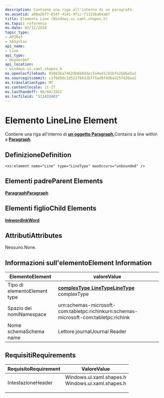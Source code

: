 ```yaml
---
description: Contiene una riga all'interno di un paragrafo.
ms.assetid: a88a2bf7-034f-4141-9f1c-f1123bab4a67
title: Elemento Line (Windows.ui.xaml.shapes.h)
ms.topic: reference
ms.date: 05/31/2018
topic_type:
- APIRef
- kbSyntax
api_name:
- Line
api_type:
- HeaderDef
api_location:
- windows.ui.xaml.shapes.h
ms.openlocfilehash: 91663ba7462db6b8d3ec5a4ed1c91bfe2b66e5a2
ms.sourcegitcommit: c3f669dc1d52278432bf75ad9fddba3257d26aa2
ms.translationtype: MT
ms.contentlocale: it-IT
ms.lasthandoff: 06/04/2021
ms.locfileid: "111432403"
---
```

# <a name="line-element"></a><span data-ttu-id="59d81-103">Elemento Line</span><span class="sxs-lookup"><span data-stu-id="59d81-103">Line Element</span></span>

<span data-ttu-id="59d81-104">Contiene una riga all'interno di [**un oggetto Paragraph.**](paragraph-element.md)</span><span class="sxs-lookup"><span data-stu-id="59d81-104">Contains a line within a [**Paragraph**](paragraph-element.md).</span></span>

## <a name="definition"></a><span data-ttu-id="59d81-105">Definizione</span><span class="sxs-lookup"><span data-stu-id="59d81-105">Definition</span></span>

``` syntax
<xs:element name="Line" type="LineType" maxOccurs="unbounded" />
```

## <a name="parent-elements"></a><span data-ttu-id="59d81-106">Elementi padre</span><span class="sxs-lookup"><span data-stu-id="59d81-106">Parent Elements</span></span>

[<span data-ttu-id="59d81-107">**Paragraph**</span><span class="sxs-lookup"><span data-stu-id="59d81-107">**Paragraph**</span></span>](paragraph-element.md)

## <a name="child-elements"></a><span data-ttu-id="59d81-108">Elementi figlio</span><span class="sxs-lookup"><span data-stu-id="59d81-108">Child Elements</span></span>

[<span data-ttu-id="59d81-109">**Inkword**</span><span class="sxs-lookup"><span data-stu-id="59d81-109">**InkWord**</span></span>](inkword-element.md)

## <a name="attributes"></a><span data-ttu-id="59d81-110">Attributi</span><span class="sxs-lookup"><span data-stu-id="59d81-110">Attributes</span></span>

<span data-ttu-id="59d81-111">Nessuno.</span><span class="sxs-lookup"><span data-stu-id="59d81-111">None.</span></span>

## <a name="element-information"></a><span data-ttu-id="59d81-112">Informazioni sull'elemento</span><span class="sxs-lookup"><span data-stu-id="59d81-112">Element Information</span></span>



|  <span data-ttu-id="59d81-113">Elemento</span><span class="sxs-lookup"><span data-stu-id="59d81-113">Element</span></span>     | <span data-ttu-id="59d81-114">valore</span><span class="sxs-lookup"><span data-stu-id="59d81-114">Value</span></span>                                                     |
|--------------|-------------------------------------------------------|
| <span data-ttu-id="59d81-115">Tipo di elemento</span><span class="sxs-lookup"><span data-stu-id="59d81-115">Element type</span></span> | <span data-ttu-id="59d81-116">[**complexType LineType**](linetype-complex-type.md)</span><span class="sxs-lookup"><span data-stu-id="59d81-116">[**LineType**](linetype-complex-type.md) complexType</span></span> |
| <span data-ttu-id="59d81-117">Spazio dei nomi</span><span class="sxs-lookup"><span data-stu-id="59d81-117">Namespace</span></span>    | <span data-ttu-id="59d81-118">urn:schemas-microsoft-com:tabletpc:richink</span><span class="sxs-lookup"><span data-stu-id="59d81-118">urn:schemas-microsoft-com:tabletpc:richink</span></span>            |
| <span data-ttu-id="59d81-119">Nome schema</span><span class="sxs-lookup"><span data-stu-id="59d81-119">Schema name</span></span>  | <span data-ttu-id="59d81-120">Lettore journal</span><span class="sxs-lookup"><span data-stu-id="59d81-120">Journal Reader</span></span>                                        |



 

## <a name="requirements"></a><span data-ttu-id="59d81-121">Requisiti</span><span class="sxs-lookup"><span data-stu-id="59d81-121">Requirements</span></span>



| <span data-ttu-id="59d81-122">Requisito</span><span class="sxs-lookup"><span data-stu-id="59d81-122">Requirement</span></span> | <span data-ttu-id="59d81-123">Valore</span><span class="sxs-lookup"><span data-stu-id="59d81-123">Value</span></span> |
|-------------------|-----------------------------------------------------------------------------------------------------|
| <span data-ttu-id="59d81-124">Intestazione</span><span class="sxs-lookup"><span data-stu-id="59d81-124">Header</span></span><br/> | <dl> <span data-ttu-id="59d81-125"><dt>Windows.ui.xaml.shapes.h</dt></span><span class="sxs-lookup"><span data-stu-id="59d81-125"><dt>Windows.ui.xaml.shapes.h</dt></span></span> </dl> |



 

 




